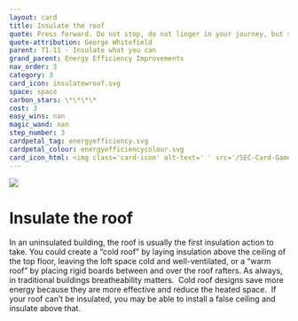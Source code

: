 ```yaml
---
layout: card
title: Insulate the roof
quote: Press forward. Do not stop, do not linger in your journey, but strive for the mark set before you.
quote-attribution: George Whitefield
parent: T1.11 - Insulate what you can
grand_parent: Energy Efficiency Improvements 
nav_order: 3
category: 3
card_icon: insulatewroof.svg
space: space
carbon_stars: \*\*\*\*
cost: 3
easy_wins: nan
magic_wand: nan
step_number: 3
cardpetal_tag: energyefficiency.svg
cardpetal_colour: energyefficiencycolour.svg
card_icon_html: <img class='card-icon' alt-text=' ' src='/SEC-Card-Game/graphics/card_icons/insulatewroof.svg'>
---
```


<img class='card-icon' alt-text=' ' src='/SEC-Card-Game/graphics/card_icons/insulatewroof.svg'>
<h1>Insulate the roof</h1>

<p>In an uninsulated building, the roof is usually the first insulation action to take. You could create a “cold roof” by laying insulation above the ceiling of the top floor, leaving the loft space cold and well-ventilated, or a “warm roof” by placing rigid boards between and over the roof rafters. As always, in traditional buildings breatheability matters.  Cold roof designs save more energy because they are more effective and reduce the heated space.  If your roof can’t be insulated, you may be able to install a false ceiling and insulate above that.</p> 

